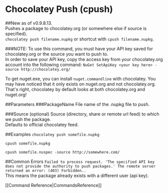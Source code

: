 # Chocolatey Push (cpush)
##New as of v0.9.8.13.  
Pushes a package to chocolatey.org (or somewhere else if source is specified).  
`chocolatey push filename.nupkg` or shortcut with 
`cpush filename.nupkg`.  
  
###NOTE: To use this command, you must have your API key saved for chocolatey.org or the source you want to push to.  
In order to save your API key, copy the access key from your chocolatey.org account into the following command:
`NuGet SetApiKey <your key here> -source http://chocolatey.org/`  
  
To get nuget.exe, you can install `nuget.commandline` with chocolatey. You may have noticed that it only exists on nuget.org and not chocolatey.org. That's right, chocolatey by default looks at both chocolatey.org and nuget.org!  
  
##Parameters
###PackageName
File name of the .nupkg file to push.
  
###Source (optional)
Source (directory, share or remote url feed) to which we push the package.  
Defaults to official chocolatey feed. 
  
##Examples
`chocolatey push somefile.nupkg`  
  
`cpush somefile.nupkg`  
  
`cpush somefile.nuspec -source http://somewhere.com/`  
  
##Common Errors
 `Failed to process request. 'The specified API key does not provide the authority to push packages.'
  The remote server returned an error: (403) Forbidden..`  
This means the package already exists with a different user (api key).  
  
[[Command Reference|CommandsReference]]